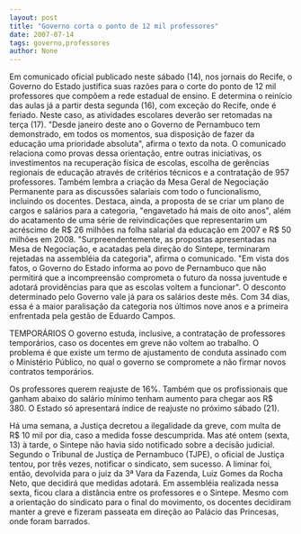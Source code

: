```yaml
---
layout: post
title: "Governo corta o ponto de 12 mil professores"
date: 2007-07-14
tags: governo,professores
author: None
---
```

Em comunicado oficial publicado neste s&aacute;bado (14),&nbsp;nos jornais do Recife, o Governo do Estado justifica suas raz&otilde;es para o corte do ponto de&nbsp;12 mil professores que comp&otilde;em a rede estadual de ensino. E determina o rein&iacute;cio das aulas j&aacute; a partir desta segunda (16), com exce&ccedil;&atilde;o do Recife, onde &eacute; feriado. Neste caso, as atividades escolares dever&atilde;o ser retomadas na ter&ccedil;a (17).
&quot;Desde janeiro deste ano o Governo de Pernambuco tem demonstrado, em todos os momentos, sua disposi&ccedil;&atilde;o de fazer da educa&ccedil;&atilde;o uma prioridade absoluta&quot;, afirma o texto da nota. O comunicado relaciona como provas dessa orienta&ccedil;&atilde;o, entre outras iniciativas,&nbsp;os investimentos na recupera&ccedil;&atilde;o f&iacute;sica de escolas, escolha de ger&ecirc;ncias regionais de educa&ccedil;&atilde;o atrav&eacute;s de crit&eacute;rios t&eacute;cnicos e a contrata&ccedil;&atilde;o de 957 professores.
Tamb&eacute;m&nbsp;lembra a cria&ccedil;&atilde;o da Mesa Geral de Negocia&ccedil;&atilde;o Permanente para as discuss&otilde;es salariais com todo o funcionalismo, incluindo os docentes. Destaca, ainda,&nbsp;a proposta de se criar um plano de cargos e sal&aacute;rios para a categoria, &quot;engavetado h&aacute; mais de oito anos&quot;, al&eacute;m do acatamento de uma s&eacute;rie de reivindica&ccedil;&otilde;es&nbsp;que representarim um acr&eacute;scimo de R$ 26 milh&otilde;es na folha salarial da educa&ccedil;&atilde;o em 2007&nbsp;e R$ 50 milh&otilde;es em 2008.
&quot;Surpreendentemente, as propostas apresentadas na Mesa de Negocia&ccedil;&atilde;o, e acatadas pela dire&ccedil;&atilde;o do Sintepe, terminaram rejetadas na assembl&eacute;ia da categoria&quot;, afirma o comunicado. &quot;Em vista dos fatos, o Governo do Estado informa ao povo de Pernambuco que n&atilde;o permitir&aacute; que a incompreens&atilde;o comprometa o futuro da nossa juventude e adotar&aacute; provid&ecirc;ncias para que as escolas voltem a funcionar&quot;.
O desconto determinado pelo Governo vale j&aacute; para os sal&aacute;rios deste m&ecirc;s. Com 34 dias, essa &eacute; a maior paralisa&ccedil;&atilde;o da categoria nos &uacute;ltimos nove anos e a primeira enfrentada pela gest&atilde;o de Eduardo Campos.&nbsp;

TEMPOR&Aacute;RIOS
O governo estuda, inclusive, a contrata&ccedil;&atilde;o de professores tempor&aacute;rios, caso os docentes em greve n&atilde;o voltem ao trabalho. O problema &eacute; que existe um termo de ajustamento de conduta assinado com o Minist&eacute;rio P&uacute;blico, no qual o governo se compromete a n&atilde;o firmar novos contratos tempor&aacute;rios. 

Os&nbsp;professores querem reajuste de 16%. Tamb&eacute;m que os profissionais que ganham abaixo do sal&aacute;rio m&iacute;nimo tenham aumento para chegar aos R$ 380.&nbsp;O&nbsp;Estado s&oacute; apresentar&aacute; &iacute;ndice de reajuste no pr&oacute;ximo s&aacute;bado (21). 

H&aacute; uma semana, a Justi&ccedil;a decretou a ilegalidade da greve, com multa de R$ 10 mil por dia, caso a medida fosse descumprida. Mas at&eacute; ontem (sexta, 13)&nbsp;&agrave; tarde, o Sintepe n&atilde;o havia sido notificado sobre a decis&atilde;o judicial. 
Segundo o Tribunal de Justi&ccedil;a de Pernambuco (TJPE), o oficial de Justi&ccedil;a tentou, por tr&ecirc;s vezes, notificar o sindicato, sem sucesso. A liminar foi, ent&atilde;o, devolvida para o juiz da 3&ordf; Vara da Fazenda, Luiz Gomes da Rocha Neto, que decidir&aacute; que medidas adotar&aacute;.
Em assembl&eacute;ia realizada nessa sexta, ficou clara a dist&acirc;ncia entre os professores e&nbsp;o Sintepe. Mesmo com a orienta&ccedil;&atilde;o do sindicato para o final do movimento, os docentes decidiram manter a greve e fizeram passeata em dire&ccedil;&atilde;o ao Pal&aacute;cio das Princesas, onde foram barrados.  